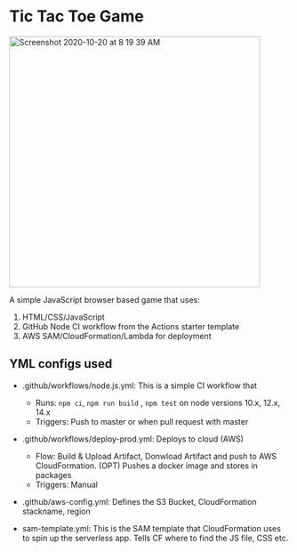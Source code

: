 # Tic Tac Toe Game

<img width="451" alt="Screenshot 2020-10-20 at 8 19 39 AM" src="https://user-images.githubusercontent.com/48172220/96537171-415d1f80-12b3-11eb-9744-4a20f488db04.png">

A simple JavaScript browser based game that uses:
1. HTML/CSS/JavaScript
2. GitHub Node CI workflow from the Actions starter template
3. AWS SAM/CloudFormation/Lambda for deployment

## YML configs used
- .github/workflows/node.js.yml: This is a simple CI workflow that 
  - Runs: `npm ci`, `npm run build` , `npm test` on node versions 10.x, 12.x, 14.x
  - Triggers: Push to master or when pull request with master

- .github/workflows/deploy-prod.yml: Deploys to cloud (AWS)
  - Flow: Build & Upload Artifact, Donwload Artifact and push to AWS CloudFormation. (OPT) Pushes a docker image and stores in packages
  - Triggers: Manual

- .github/aws-config.yml: Defines the S3 Bucket, CloudFormation stackname, region

- sam-template.yml: This is the SAM template that CloudFormation uses to spin up the serverless app. Tells CF where to find the JS file, CSS etc.
